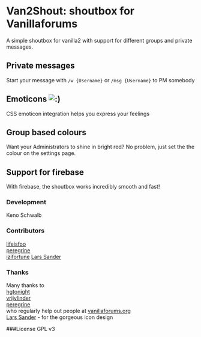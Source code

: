 # Van2Shout: shoutbox for Vanillaforums
A simple shoutbox for vanilla2 with support for different groups and private messages.

## Private messages
Start your message with `/w {Username}` or `/msg {Username}` to PM somebody

## Emoticons ![:)](https://dl.dropboxusercontent.com/s/ffkwgw4rpj5e0z8/smiley_small.png?dl=1&token_hash=AAEEuI39HG62pTmpaSyWV6Cp9ynWbzKQZqJU_2x19CfB-g)
CSS emoticon integration helps you express your feelings

## Group based colours
Want your Administrators to shine in bright red?
No problem, just set the the colour on the settings page.

## Support for firebase
With firebase, the shoutbox works incredibly smooth and fast!

### Development
Keno Schwalb

### Contributors
[lifeisfoo](http://vanillaforums.org/profile/43188/lifeisfoo)  
[peregrine](http://vanillaforums.org/profile/36251/peregrine)  
[izifortune](https://github.com/izifortune)
[Lars Sander](http://inselkrebs.de)

### Thanks
Many thanks to   
[hgtonight](http://vanillaforums.org/profile/38268/hgtonight)  
[vrijvlinder](http://vanillaforums.org/profile/40152/vrijvlinder)  
[peregrine](http://vanillaforums.org/profile/36251/peregrine)  
who regularly help out people at [vanillaforums.org](http://vanillaforums.org)  
[Lars Sander](http://inselkrebs.de) - for the gorgeous icon design

###License
GPL v3
